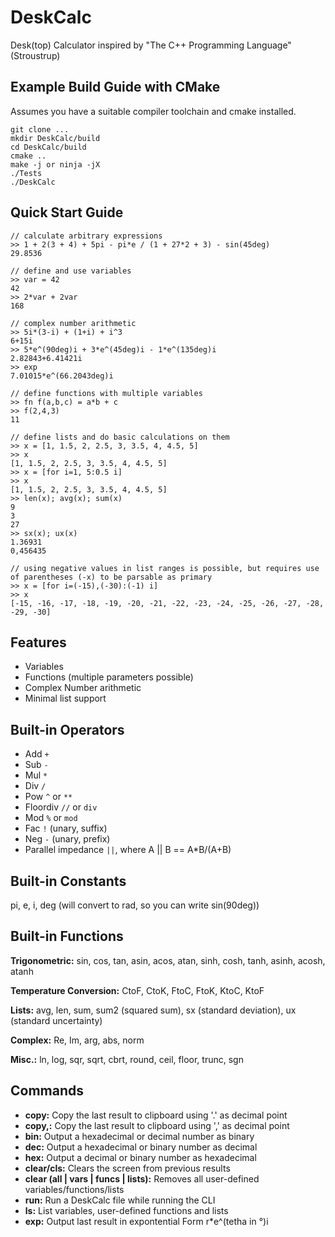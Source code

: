 # DeskCalc
Desk(top) Calculator inspired by "The C++ Programming Language" (Stroustrup)

## Example Build Guide with CMake
Assumes you have a suitable compiler toolchain and cmake installed.
```
git clone ...
mkdir DeskCalc/build
cd DeskCalc/build
cmake ..
make -j or ninja -jX
./Tests
./DeskCalc
```

## Quick Start Guide
```
// calculate arbitrary expressions
>> 1 + 2(3 + 4) + 5pi - pi*e / (1 + 27*2 + 3) - sin(45deg)
29.8536

// define and use variables
>> var = 42
42
>> 2*var + 2var
168

// complex number arithmetic
>> 5i*(3-i) + (1+i) + i^3
6+15i 
>> 5*e^(90deg)i + 3*e^(45deg)i - 1*e^(135deg)i
2.82843+6.41421i
>> exp
7.01015*e^(66.2043deg)i

// define functions with multiple variables
>> fn f(a,b,c) = a*b + c
>> f(2,4,3)
11

// define lists and do basic calculations on them
>> x = [1, 1.5, 2, 2.5, 3, 3.5, 4, 4.5, 5]
>> x
[1, 1.5, 2, 2.5, 3, 3.5, 4, 4.5, 5]
>> x = [for i=1, 5:0.5 i]
>> x
[1, 1.5, 2, 2.5, 3, 3.5, 4, 4.5, 5]
>> len(x); avg(x); sum(x)
9
3
27
>> sx(x); ux(x)
1.36931
0,456435

// using negative values in list ranges is possible, but requires use of parentheses (-x) to be parsable as primary
>> x = [for i=(-15),(-30):(-1) i]
>> x
[-15, -16, -17, -18, -19, -20, -21, -22, -23, -24, -25, -26, -27, -28, -29, -30]
```

## Features
* Variables
* Functions (multiple parameters possible)
* Complex Number arithmetic
* Minimal list support

## Built-in Operators
* Add `+`
* Sub `-`
* Mul `*`
* Div `/`
* Pow `^` or `**`
* Floordiv `//` or `div`
* Mod `%` or `mod`
* Fac `!` (unary, suffix)
* Neg `-` (unary, prefix)
* Parallel impedance `||`, where A || B == A*B/(A+B)

## Built-in Constants
pi, e, i, deg (will convert to rad, so you can write sin(90deg))

## Built-in Functions

__Trigonometric:__ sin, cos, tan, asin, acos, atan, sinh, cosh, tanh, asinh, acosh, atanh

__Temperature Conversion:__ CtoF, CtoK, FtoC, FtoK, KtoC, KtoF

__Lists:__ avg, len, sum, sum2 (squared sum), sx (standard deviation), ux (standard uncertainty)

__Complex:__ Re, Im, arg, abs, norm

__Misc.:__ ln, log, sqr, sqrt, cbrt, round, ceil, floor, trunc, sgn

## Commands
* __copy:__ Copy the last result to clipboard using '.' as decimal point
* __copy,:__ Copy the last result to clipboard using ',' as decimal point
* __bin:__ Output a hexadecimal or decimal number as binary
* __dec:__ Output a hexadecimal or binary number as decimal
* __hex:__ Output a decimal or binary number as hexadecimal
* __clear/cls:__ Clears the screen from previous results
* __clear (all | vars | funcs | lists):__ Removes all user-defined variables/functions/lists
* __run:__ Run a DeskCalc file while running the CLI
* __ls:__ List variables, user-defined functions and lists
* __exp:__ Output last result in expontential Form r*e^(tetha in °)i
